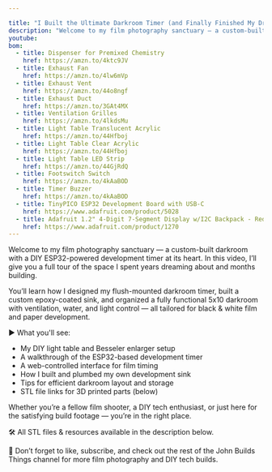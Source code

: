 ```yaml
---

title: "I Built the Ultimate Darkroom Timer (and Finally Finished My Dream Film Space)"
description: "Welcome to my film photography sanctuary — a custom-built darkroom with a DIY ESP32-powered development timer at its heart. In this video, I’ll give you a full tour of the space I spent years dreaming about and months building."
youtube: 
bom:
  - title: Dispenser for Premixed Chemistry
    href: https://amzn.to/4ktc9JV
  - title: Exhaust Fan
    href: https://amzn.to/4lw6mVp
  - title: Exhaust Vent
    href: https://amzn.to/44o8ngf
  - title: Exhaust Duct
    href: https://amzn.to/3GAt4MX
  - title: Ventilation Grilles
    href: https://amzn.to/4lkdsMu
  - title: Light Table Translucent Acrylic
    href: https://amzn.to/44Hfboj
  - title: Light Table Clear Acrylic
    href: https://amzn.to/44Hfboj
  - title: Light Table LED Strip
    href: https://amzn.to/44GjRdQ
  - title: Footswitch Switch
    href: https://amzn.to/4kAaBOD
  - title: Timer Buzzer 
    href: https://amzn.to/4kAaBOD
  - title: TinyPICO ESP32 Development Board with USB-C
    href: https://www.adafruit.com/product/5028
  - title: Adafruit 1.2" 4-Digit 7-Segment Display w/I2C Backpack - Red
    href: https://www.adafruit.com/product/1270
---
```


Welcome to my film photography sanctuary — a custom-built darkroom with a DIY ESP32-powered development timer at its heart. In this video, I’ll give you a full tour of the space I spent years dreaming about and months building.

You’ll learn how I designed my flush-mounted darkroom timer, built a custom epoxy-coated sink, and organized a fully functional 5x10 darkroom with ventilation, water, and light control — all tailored for black & white film and paper development.

▶️ What you'll see:

* My DIY light table and Besseler enlarger setup
* A walkthrough of the ESP32-based development timer
* A web-controlled interface for film timing
* How I built and plumbed my own development sink
* Tips for efficient darkroom layout and storage
* STL file links for 3D printed parts (below)

Whether you’re a fellow film shooter, a DIY tech enthusiast, or just here for the satisfying build footage — you’re in the right place.

🛠 All STL files & resources available in the description below.

📸 Don’t forget to like, subscribe, and check out the rest of the John Builds Things channel for more film photography and DIY tech builds.
